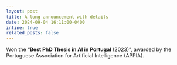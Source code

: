 ```yaml
---
layout: post
title: A long announcement with details
date: 2024-09-04 16:11:00-0400
inline: true
related_posts: false
---
```


Won the “**Best PhD Thesis in AI in Portugal** (2023)”, awarded by the Portuguese Association for Artificial Intelligence (APPIA).
